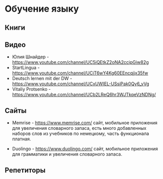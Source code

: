 # Обучение языку


## Книги


## Видео

* Юлия Шнайдер - https://www.youtube.com/channel/UC5iQEtkZ2oNA2ccipGiw82g
* StartLingua - https://www.youtube.com/channel/UCiT6wY4Kg60EEncqjjx35fw
* Deutsch lernen mit der DW - https://www.youtube.com/channel/UCxUWIEL-USsiPak0Qy6_vVg
* Vitaliy Protsenko - https://www.youtube.com/channel/UCb2LReQ6hr3WJTkqeVzNDNg/

## Сайты

* Memrise - https://www.memrise.com/ сайт, мобильное приложения для увеличения словарного запаса, есть много добавленных наборов слов из учебников по немецкому, часть функционала платная.

* Duolingo - https://www.duolingo.com/ сайт, мобильное приложения для грамматики и увеличения словарного запаса.

## Репетиторы
